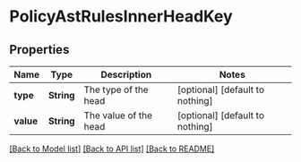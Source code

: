 # PolicyAstRulesInnerHeadKey


## Properties
Name | Type | Description | Notes
------------ | ------------- | ------------- | -------------
**type** | **String** | The type of the head | [optional] [default to nothing]
**value** | **String** | The value of the head | [optional] [default to nothing]


[[Back to Model list]](../README.md#models) [[Back to API list]](../README.md#api-endpoints) [[Back to README]](../README.md)



